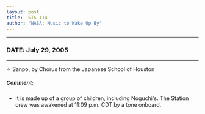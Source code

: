 ```yaml
---
layout: post
title:  STS-114
author: "NASA: Music to Wake Up By"
---
```


----
### DATE: July 29, 2005
----
✧ Sanpo, by Chorus from the Japanese School of Houston

##### Comment:
* It is made up of a group of children, including Noguchi's. The Station crew was awakened at 11:09 p.m. CDT by a tone onboard.
